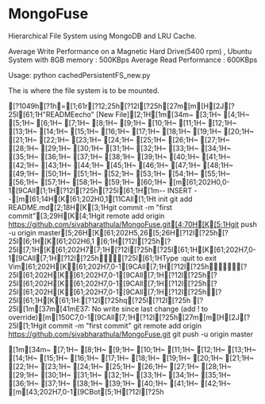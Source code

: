 # MongoFuse
Hierarchical File System using MongoDB and LRU Cache. 

Average Write Performance on a Magnetic Hard Drive(5400 rpm) , Ubuntu System with 8GB memory : 500KBps
Average Read Performance : 600KBps

Usage: python cachedPersistentFS_new.py <directory>

The <directory> is where the file system is to be mounted.
 
[?1049h[?1h=[1;61r[?12;25h[?12l[?25h[27m[m[H[2J[?25l[61;1H"READMEecho" [New File][2;1H[1m[34m~                                                                                                                                                                                                                          [3;1H~                                                                                                                                                                                                                          [4;1H~                                                                                                                                                                                                                          [5;1H~                                                                                                                                                                                                                          [6;1H~                                                                                                                                                                                                                          [7;1H~                                                                                                                                                                                                                          [8;1H~                                                                                                                                                                                                                          [9;1H~                                                                                                                                                                                                                          [10;1H~                                                                                                                                                                                                                          [11;1H~                                                                                                                                                                                                                          [12;1H~                                                                                                                                                                                                                          [13;1H~                                                                                                                                                                                                                          [14;1H~                                                                                                                                                                                                                          [15;1H~                                                                                                                                                                                                                          [16;1H~                                                                                                                                                                                                                          [17;1H~                                                                                                                                                                                                                          [18;1H~                                                                                                                                                                                                                          [19;1H~                                                                                                                                                                                                                          [20;1H~                                                                                                                                                                                                                          [21;1H~                                                                                                                                                                                                                          [22;1H~                                                                                                                                                                                                                          [23;1H~                                                                                                                                                                                                                          [24;1H~                                                                                                                                                                                                                          [25;1H~                                                                                                                                                                                                                          [26;1H~                                                                                                                                                                                                                          [27;1H~                                                                                                                                                                                                                          [28;1H~                                                                                                                                                                                                                          [29;1H~                                                                                                                                                                                                                          [30;1H~                                                                                                                                                                                                                          [31;1H~                                                                                                                                                                                                                          [32;1H~                                                                                                                                                                                                                          [33;1H~                                                                                                                                                                                                                          [34;1H~                                                                                                                                                                                                                          [35;1H~                                                                                                                                                                                                                          [36;1H~                                                                                                                                                                                                                          [37;1H~                                                                                                                                                                                                                          [38;1H~                                                                                                                                                                                                                          [39;1H~                                                                                                                                                                                                                          [40;1H~                                                                                                                                                                                                                          [41;1H~                                                                                                                                                                                                                          [42;1H~                                                                                                                                                                                                                          [43;1H~                                                                                                                                                                                                                          [44;1H~                                                                                                                                                                                                                          [45;1H~                                                                                                                                                                                                                          [46;1H~                                                                                                                                                                                                                          [47;1H~                                                                                                                                                                                                                          [48;1H~                                                                                                                                                                                                                          [49;1H~                                                                                                                                                                                                                          [50;1H~                                                                                                                                                                                                                          [51;1H~                                                                                                                                                                                                                          [52;1H~                                                                                                                                                                                                                          [53;1H~                                                                                                                                                                                                                          [54;1H~                                                                                                                                                                                                                          [55;1H~                                                                                                                                                                                                                          [56;1H~                                                                                                                                                                                                                          [57;1H~                                                                                                                                                                                                                          [58;1H~                                                                                                                                                                                                                          [59;1H~                                                                                                                                                                                                                          [60;1H~                                                                                                                                                                                                                          [m[61;202H0,0-1[9CAll[1;1H[?12l[?25h[?25l[61;1H[1m-- INSERT --[m[61;14H[K[61;202H0,1[11CAll[1;1Ht init
git add README.md[2;18H[K[3;1Hgit commit -m "first commit"[3;29H[K[4;1Hgit remote add origin https://github.com/sivabharathula/MongoFuse.git[4;70H[K[5;1Hgit push -u origin master[5;26H[K[61;202H5,26[5;26H[?12l[?25h[?25l[6;1H[K[61;202H6,1 [6;1H[?12l[?25h[?25l[7;1H[K[61;202H7[7;1H[?12l[?25h[?25l[61;1H[K[61;202H7,0-1[9CAll[7;1H[?12l[?25h[?25l[61;1HType  :quit<Enter>  to exit Vim[61;202H[K[61;202H7,0-1[9CAll[7;1H[?12l[?25h[?25l[61;202H[K[61;202H7,0-1[9CAll[7;1H[?12l[?25h[?25l[61;202H[K[61;202H7,0-1[9CAll[7;1H[?12l[?25h[?25l[61;202H[K[61;202H7,0-1[9CAll[7;1H[?12l[?25h[?25l[61;1H[K[61;1H:[?12l[?25hq[?25l[?12l[?25h[?25l[1m[37m[41mE37: No write since last change (add ! to override)[m[150C7,0-1[9CAll[7;1H[?12l[?25h[27m[m[H[2J[?25l[1;1Hgit commit -m "first commit"
git remote add origin https://github.com/sivabharathula/MongoFuse.git
git push -u origin master


[1m[34m~                                                                                                                                                                                                                          [7;1H~                                                                                                                                                                                                                          [8;1H~                                                                                                                                                                                                                          [9;1H~                                                                                                                                                                                                                          [10;1H~                                                                                                                                                                                                                          [11;1H~                                                                                                                                                                                                                          [12;1H~                                                                                                                                                                                                                          [13;1H~                                                                                                                                                                                                                          [14;1H~                                                                                                                                                                                                                          [15;1H~                                                                                                                                                                                                                          [16;1H~                                                                                                                                                                                                                          [17;1H~                                                                                                                                                                                                                          [18;1H~                                                                                                                                                                                                                          [19;1H~                                                                                                                                                                                                                          [20;1H~                                                                                                                                                                                                                          [21;1H~                                                                                                                                                                                                                          [22;1H~                                                                                                                                                                                                                          [23;1H~                                                                                                                                                                                                                          [24;1H~                                                                                                                                                                                                                          [25;1H~                                                                                                                                                                                                                          [26;1H~                                                                                                                                                                                                                          [27;1H~                                                                                                                                                                                                                          [28;1H~                                                                                                                                                                                                                          [29;1H~                                                                                                                                                                                                                          [30;1H~                                                                                                                                                                                                                          [31;1H~                                                                                                                                                                                                                          [32;1H~                                                                                                                                                                                                                          [33;1H~                                                                                                                                                                                                                          [34;1H~                                                                                                                                                                                                                          [35;1H~                                                                                                                                                                                                                          [36;1H~                                                                                                                                                                                                                          [37;1H~                                                                                                                                                                                                                          [38;1H~                                                                                                                                                                                                                          [39;1H~                                                                                                                                                                                                                          [40;1H~                                                                                                                                                                                                                          [41;1H~                                                                                                                                                                                                                          [42;1H~                                                                                                                                                                                                                          [m[43;202H7,0-1[9CBot[5;1H[?12l[?25h
